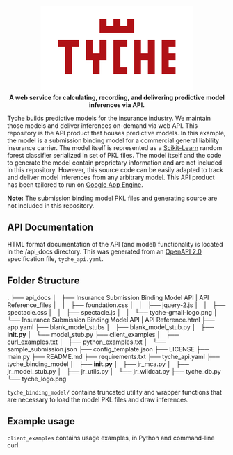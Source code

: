 <p align="center">
<a href="https://tycherisk.co"><img src="tyche_logo.png" alt="Tyche"></a><br/>
<b>A web service for calculating, recording, and delivering predictive model inferences via API.</b><br/>
</p>

Tyche builds predictive models for the insurance industry. We maintain those models and deliver inferences on-demand via web API. This repository is the API product that houses predictive models. In this example, the model is a submission binding model for a commercial general liability insurance carrier. The model itself is represented as a [Scikit-Learn](http://scikit-learn.org) random forest classifier serialized in set of PKL files. The model itself and the code to generate the model contain proprietary information and are not included in this repository. However, this source code can be easily adapted to track and deliver model inferences from any arbitrary model. This API product has been tailored to run on [Google App Engine](https://cloud.google.com/appengine/).

**Note:** The submission binding model PKL files and generating source are not included in this repository.

## API Documentation
HTML format documentation of the API (and model) functionality is located in the /api_docs directory. This was generated from an [OpenAPI 2.0](https://github.com/OAI/OpenAPI-Specification/blob/master/versions/2.0.md) specification file, `tyche_api.yaml`. 

## Folder Structure
.
├── api_docs
│   ├── Insurance Submission Binding Model API | API Reference_files
│   │   ├── foundation.css
│   │   ├── jquery-2.js
│   │   ├── spectacle.css
│   │   ├── spectacle.js
│   │   └── tyche-gmail-logo.png
│   └── Insurance Submission Binding Model API | API Reference.html
├── app.yaml
├── blank_model_stubs
│   ├── blank_model_stub.py
│   ├── __init.py__
│   └── model_stub.py
├── client_examples
│   ├── curl_examples.txt
│   ├── python_examples.txt
│   └── sample_submission.json
├── config_template.json
├── LICENSE
├── main.py
├── README.md
├── requirements.txt
├── tyche_api.yaml
├── tyche_binding_model
│   ├── __init.py__
│   ├── jr_mca.py
│   ├── jr_model_stub.py
│   ├── jr_utils.py
│   └── jr_wildcat.py
├── tyche_db.py
└── tyche_logo.png

`tyche_binding_model/` contains truncated utility and wrapper functions that are necessary to load the model PKL files and draw inferences. 

## Example usage

`client_examples` contains usage examples, in Python and command-line curl. 
